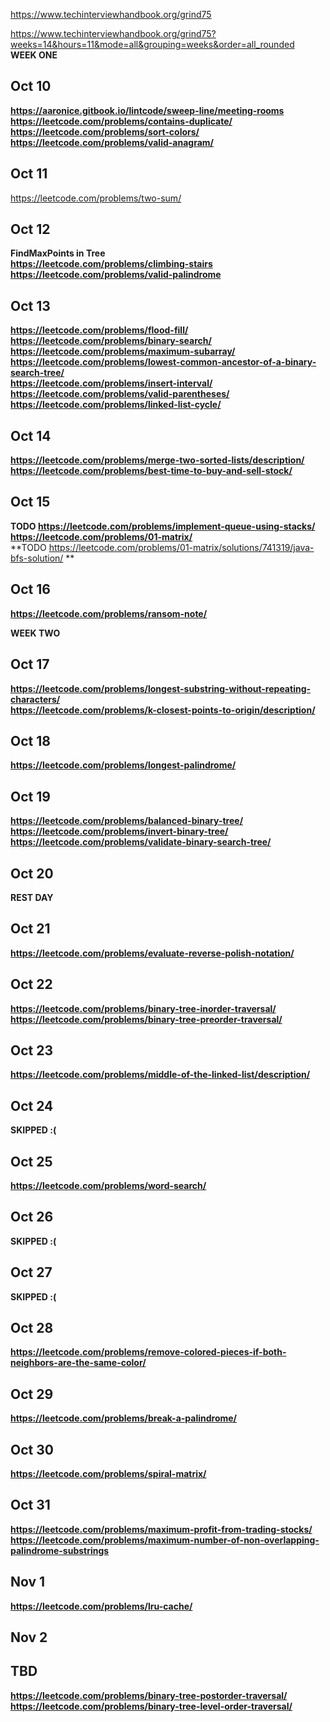 https://www.techinterviewhandbook.org/grind75  

https://www.techinterviewhandbook.org/grind75?weeks=14&hours=11&mode=all&grouping=weeks&order=all_rounded  
**WEEK ONE**

## Oct 10

**https://aaronice.gitbook.io/lintcode/sweep-line/meeting-rooms**  
**https://leetcode.com/problems/contains-duplicate/**  
**https://leetcode.com/problems/sort-colors/**  
**https://leetcode.com/problems/valid-anagram/**  

## Oct 11

https://leetcode.com/problems/two-sum/  

## Oct 12

**FindMaxPoints in Tree**  
**https://leetcode.com/problems/climbing-stairs**  
**https://leetcode.com/problems/valid-palindrome**  

## Oct 13

**https://leetcode.com/problems/flood-fill/**  
**https://leetcode.com/problems/binary-search/**  
**https://leetcode.com/problems/maximum-subarray/**  
**https://leetcode.com/problems/lowest-common-ancestor-of-a-binary-search-tree/**  
**https://leetcode.com/problems/insert-interval/**  
**https://leetcode.com/problems/valid-parentheses/**  
**https://leetcode.com/problems/linked-list-cycle/**  

## Oct 14

**https://leetcode.com/problems/merge-two-sorted-lists/description/**  
**https://leetcode.com/problems/best-time-to-buy-and-sell-stock/**  

## Oct 15  

**TODO https://leetcode.com/problems/implement-queue-using-stacks/**  
**https://leetcode.com/problems/01-matrix/**  
**TODO https://leetcode.com/problems/01-matrix/solutions/741319/java-bfs-solution/ **  

## Oct 16  

**https://leetcode.com/problems/ransom-note/**  

**WEEK TWO**  

## Oct 17  

**https://leetcode.com/problems/longest-substring-without-repeating-characters/**  
**https://leetcode.com/problems/k-closest-points-to-origin/description/**  

## Oct 18

**https://leetcode.com/problems/longest-palindrome/**  

## Oct 19

**https://leetcode.com/problems/balanced-binary-tree/**  
**https://leetcode.com/problems/invert-binary-tree/**  
**https://leetcode.com/problems/validate-binary-search-tree/**

## Oct 20

**REST DAY**

## Oct 21
**https://leetcode.com/problems/evaluate-reverse-polish-notation/**

## Oct 22
**https://leetcode.com/problems/binary-tree-inorder-traversal/**
**https://leetcode.com/problems/binary-tree-preorder-traversal/**

## Oct 23
**https://leetcode.com/problems/middle-of-the-linked-list/description/**

## Oct 24

**SKIPPED :(**

## Oct 25
**https://leetcode.com/problems/word-search/**

## Oct 26
**SKIPPED :(**

## Oct 27

**SKIPPED :(**

## Oct 28

**https://leetcode.com/problems/remove-colored-pieces-if-both-neighbors-are-the-same-color/**

## Oct 29

**https://leetcode.com/problems/break-a-palindrome/**

## Oct 30

**https://leetcode.com/problems/spiral-matrix/**

## Oct 31

**https://leetcode.com/problems/maximum-profit-from-trading-stocks/**
**https://leetcode.com/problems/maximum-number-of-non-overlapping-palindrome-substrings**


## Nov 1

**https://leetcode.com/problems/lru-cache/**

## Nov 2

## TBD

**https://leetcode.com/problems/binary-tree-postorder-traversal/**
**https://leetcode.com/problems/binary-tree-level-order-traversal/**
